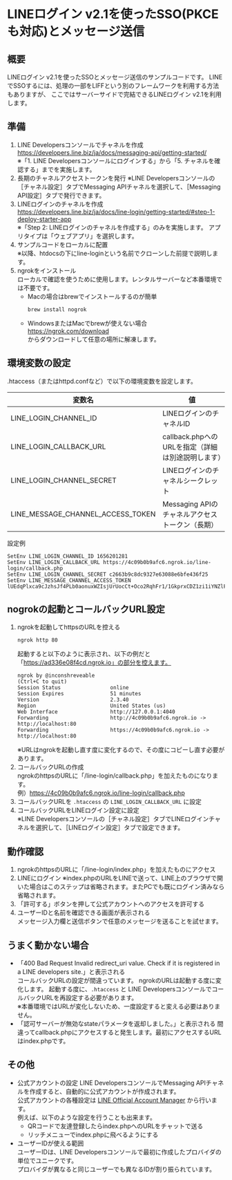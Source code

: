 # LINEログイン v2.1を使ったSSO(PKCEも対応)とメッセージ送信

## 概要

LINEログイン v2.1を使ったSSOとメッセージ送信のサンプルコードです。
LINEでSSOするには、処理の一部をLIFFという別のフレームワークを利用する方法もありますが、
ここではサーバーサイドで完結できるLINEログイン v2.1を利用します。

## 準備

1. LINE Developersコンソールでチャネルを作成  
https://developers.line.biz/ja/docs/messaging-api/getting-started/  
※「1. LINE Developersコンソールにログインする」から「5. チャネルを確認する」までを実施します。
1. 長期のチャネルアクセストークンを発行
※LINE Developersコンソールの［チャネル設定］タブでMessaging APIチャネルを選択して、［Messaging API設定］タブで発行できます。
1. LINEログインのチャネルを作成  
https://developers.line.biz/ja/docs/line-login/getting-started/#step-1-deploy-starter-app  
※「Step 2: LINEログインのチャネルを作成する」のみを実施します。
アプリタイプは「ウェブアプリ」を選択します。
1. サンプルコードをローカルに配置  
※以降、htdocsの下にline-loginという名前でクローンした前提で説明します。
1. ngrokをインストール  
ローカルで確認を使うために使用します。レンタルサーバーなど本番環境では不要です。
    - Macの場合はbrewでインストールするのが簡単
        ```
        brew install nogrok
        ````
    - WindowsまたはMacでbrewが使えない場合  
    https://ngrok.com/download  
    からダウンロードして任意の場所に解凍します。

## 環境変数の設定

.htaccess（またはhttpd.confなど）で以下の環境変数を設定します。

| 変数名 | 値
| --- | ---
| LINE_LOGIN_CHANNEL_ID | LINEログインのチャネルID
| LINE_LOGIN_CALLBACK_URL | callback.phpへのURLを指定（詳細は別途説明します）
| LINE_LOGIN_CHANNEL_SECRET | LINEログインのチャネルシークレット 
| LINE_MESSAGE_CHANNEL_ACCESS_TOKEN | Messaging APIのチャネルアクセストークン（長期）

設定例
```
SetEnv LINE_LOGIN_CHANNEL_ID 1656201281
SetEnv LINE_LOGIN_CALLBACK_URL https://4c09b0b9afc6.ngrok.io/line-login/callback.php
SetEnv LINE_LOGIN_CHANNEL_SECRET c2663b9c8dc9327e63088e6bfe436f25
SetEnv LINE_MESSAGE_CHANNEL_ACCESS_TOKEN lUEdqPlxca9cJzhsJf4PLb0aonuxWZIsjUrUocCt+Oco2RqhFr1/1GkprxCDZ1zi1iYNZlFY8IRx58ZmV6Zhqk8+80f+xjp7WRZRqZiCfdl8RMgqKR1Nv/JWVFzOxiSNYHDdDRbN75LRMCvWL8AAzwdB04t89/1O/w1cDnyilFU=
```

## nogrokの起動とコールバックURL設定

1. ngrokを起動してhttpsのURLを控える
    ```
    ngrok http 80
    ```
    起動すると以下のように表示され、以下の例だと「https://ad336e08f4cd.ngrok.io」の部分を控えます。
    ```
    ngrok by @inconshreveable                                         (Ctrl+C to quit)
    Session Status                online
    Session Expires               51 minutes
    Version                       2.3.40
    Region                        United States (us)
    Web Interface                 http://127.0.0.1:4040
    Forwarding                    http://4c09b0b9afc6.ngrok.io -> http://localhost:80
    Forwarding                    https://4c09b0b9afc6.ngrok.io -> http://localhost:80
    ```
    ※URLはngrokを起動し直す度に変化するので、その度にコピーし直す必要があります。
1. コールバックURLの作成  
ngrokのhttpsのURLに「/line-login/callback.php」を加えたものになります。  
例）https://4c09b0b9afc6.ngrok.io/line-login/callback.php
1. コールバックURLを `.htaccess` の `LINE_LOGIN_CALLBACK_URL` に設定
1. コールバックURLをLINEログイン設定に設定  
※LINE Developersコンソールの［チャネル設定］タブでLINEログインチャネルを選択して、［LINEログイン設定］タブで設定できます。

## 動作確認

1. ngrokのhttpsのURLに「/line-login/index.php」を加えたものにアクセス
1. LINEにログイン
※index.phpのURLをLINEで送って、LINE上のブラウザで開いた場合はこのステップは省略されます。またPCでも既にログイン済みなら省略されます。
1. 「許可する」ボタンを押して公式アカウントへのアクセスを許可する
1. ユーザーIDと名前を確認できる画面が表示される  
メッセージ入力欄と送信ボタンで任意のメッセージを送ることを試せます。

## うまく動かない場合

- 「400 Bad Request Invalid redirect_uri value. Check if it is registered in a LINE developers site.」と表示される  
コールバックURLの設定が間違っています。
ngrokのURLは起動する度に変化します。
起動する度に、`.htaccess` と LINE DevelopersコンソールでコールバックURLを再設定する必要があります。  
※本番環境ではURLが変化しないため、一度設定すると変える必要はありません。
- 「認可サーバーが無効なstateパラメータを返却しました。」と表示される
間違ってcallback.phpにアクセスすると発生します。最初にアクセスするURLはindex.phpです。

## その他

- 公式アカウントの設定
LINE DevelopersコンソールでMessaging APIチャネルを作成すると、自動的に公式アカウントが作成されます。  
公式アカウントの各種設定は [LINE Official Account Manager](https://manager.line.biz) から行います。  
例えば、以下のような設定を行うことも出来ます。
    - QRコードで友達登録したらindex.phpへのURLをチャットで送る
    - リッチメニューでindex.phpに飛べるようにする  
- ユーザーIDが使える範囲  
ユーザーIDは、LINE Developersコンソールで最初に作成したプロバイダの単位でユニークです。  
プロバイダが異なると同じユーザーでも異なるIDが割り振られています。
